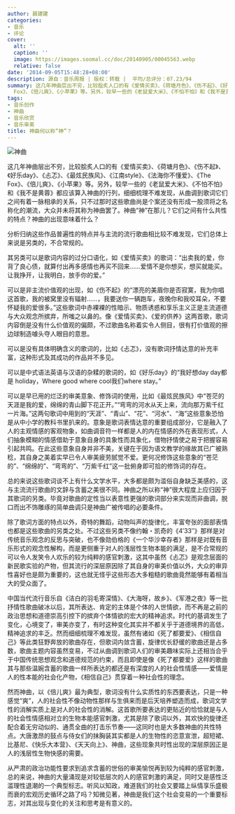 ```yaml
---
author: 聂建建
categories:
- 音乐
- 评论
cover:
  alt: ''
  caption: ''
  image: https://images.soomal.cc/doc/20140905/00045563.webp
  relative: false
date: '2014-09-05T15:48:28+08:00'
description: 源自：音乐周报 | 版权：转载 |  平均/总评分：07.23/94
summary: 这几年神曲层出不穷，比较脍炙人口的有《爱情买卖》、《荷塘月色》、《伤不起》、《好乐day》、《忐忑》、《最炫民族风》、《江南style》、《法海你不懂爱》、《The
  Fox》、《倍儿爽》、《小苹果》等。另外，较早一些的《老鼠爱大米》、《不怕不怕》和《我不是黄蓉》都应该算入神曲的行列，细细梳理不难发现……
tags:
- 音乐创作
- 神曲
- 音乐欣赏
- 音乐审美
title: 神曲何以称“神”？
---
```


![神曲](https://images.soomal.cc/doc/20140905/00045563.webp)





这几年神曲层出不穷，比较脍炙人口的有《爱情买卖》、《荷塘月色》、《伤不起》、《好乐day》、《忐忑》、《最炫民族风》、《江南style》、《法海你不懂爱》、《The Fox》、《倍儿爽》、《小苹果》等。另外，较早一些的《老鼠爱大米》、《不怕不怕》和《我不是黄蓉》都应该算入神曲的行列，细细梳理不难发现，从曲调到歌词它们之间有着一脉相承的关系，只不过那时这些歌曲尚是个案还没有形成一股须将之名称化的潮流，大众并未将其称为神曲罢了。神曲“神”在那儿？它们之间有什么共性的特点？神曲的出现意味着什么？

分析归纳这些作品普遍性的特点并与主流的流行歌曲相比较不难发现，它们总体上来说是另类的，不合常规的。

其另类可以是歌词内容的过分口语化，如《爱情买卖》的歌词：“出卖我的爱，你背了良心债，就算付出再多感情也再买不回来……爱情不是你想买，想买就能买。让我挣开，让我明白，放手你的爱。”

可以是非主流价值观的出现，如《伤不起》的“漂亮的美眉你是否寂寞，我为你唱这首歌，我的被窝里没有辐射……，我要送你一辆跑车，夜晚你和我咬耳朵，不要怀疑我的爱很多。”这些歌词中赤裸裸的性暗示、物质诱惑和享乐主义正是主流道德与大众观念所摈弃，所嗤之以鼻的。像《爱情买卖》、《爱的供养》这两首歌，歌词内容倒是没有什么价值观的偏颇，不过歌曲名称着实令人侧目，很有打价值观的擦边球制造噱头夺人眼目的意思。

可以是没有具体明确含义的歌词的，比如《忐忑》，没有歌词抒情达意的补充丰富，这种形式及其成功的作品并不多见。

可以是中式语法英语与汉语的杂糅的歌词的，如《好乐day》的“我好想day day都是 holiday，Where good where cool我们where stay。”

可以是早已用的烂泛的审美意象、修饰词的使用，比如《最炫民族风》中“苍茫的天涯是我的爱，绵绵的青山脚下花正开。”“弯弯的河水从天上来，流向那万紫千红一片海。”这两句歌词中用到的“天涯”、“青山”、“花”、“河水”、“海”这些意象恐怕是从中小学的教科书里扒来的。意象是歌词表情达意的重要组成部分，它是融入了人的主观情感的客观物象，如曲调音符一样都是人的内在情感的外在表现形式，人们抽象模糊的情感借助于意象自身的具象性而具象化，借物抒情使之易于把握容易引起共鸣。在此这些意象自身并非不美，关键在于因为语文教学的缘故其已广被熟稔，其自身之美着实早已令人审美疲劳腻觉不爱。更何况修饰这些意象的“苍茫的”、“绵绵的”、“弯弯的”、“万紫千红”这一批俯身即可拾的修饰词的存在。

总的来说这些歌词谈不上有什么文学水平，大多都是颇为滥俗自身缺乏美感的，这与主流流行歌曲的文辞与含蓄之美很不同。神曲之所以称“神”很大程度上应归因于其歌词的另类。毕竟对歌曲的定性当以表意性更强的歌词部分来实现而非曲调，脱口而出不饰雕琢的简单曲调只是神曲广被传唱的必要条件。

除了歌词方面的特点以外，奇特的舞蹈，动物叫声的旋律化，丰富夸张的面部表情也都是这些歌曲的另类之处。不过这些另类不像约翰・凯奇的《4′33″》那样是对传统音乐观念的反思与突破，也不像勋伯格的《一个华沙幸存者》那样是对既有音乐形式的观念性解构，而是更侧重于对人的浅层性生物本能的满足，是不合常规的可以令人发笑令人欢乐的较为纯粹的感官刺激，这其中虽然《忐忑》是观念层面的新民歌实验的产物，但其流行的深层原因除了其自身的审美价值以外，大众的审异性喜好也是颇为重要的，这也就无怪乎这些形态大多粗糙的歌曲竟然能够有着相当大的受众面了。

中国当代流行音乐自《洁白的羽毛寄深情》、《大海呀，故乡》、《军港之夜》等一批抒情性歌曲破冰以后，其所表达、肯定的主体是个体的人世情欲，而不再是之前的政治思想和道德崇高引控下的摈弃个体情欲的宏大的精神追求。时代的基调发生了变化，心境变了，审美亦变了，有时这种变化其实并不都关乎于道德境界的高低，精神追求的丰乏。然而细细梳理不难发现，虽然有诸如《死了都要爱》、《相信自己》等此类狂野奔放的歌曲存在，但歌词内敛含蓄，旋律优长舒缓的歌曲还是占多数，歌曲主题内容虽然变易，不过从曲调到歌词人们的审美趣味实际上还相当合乎于中国传统思想观念和道德规范的约束，而且即使是像《死了都要爱》这样的歌曲其与那些温婉含蓄的歌曲一样所表达的都还是有深度的人的社会性情感――爱情是人的性本能的社会化产物，《相信自己》贯穿着一种社会性的理念。

然而神曲，以《倍儿爽》最为典型，歌词没有什么实质性的东西要表达，只是一种感觉“爽”，人的社会性不像动物性那样与生俱来而是后天培养塑造而成，歌词文学性的消解实质上是对人的社会性的消解。这首歌所要表达的更贴近的恰恰就是与人的社会性情感相对立的生物本能感官刺激，尤其是除了歌词以外，其欢快的旋律还配合着无穷动似的、通贯全曲的打击乐节奏――这同时也是大多数神曲的共性特点。大唐激昂的鼓点与侍女们的抹胸装其实都是人的生物性的恣意宣泄，超短裙、比基尼、《快乐大本营》、《天天向上》、神曲，这些现象共时性出现的深层原因正是人的浅层性生物快感的需要。

从严肃的政治功能性要求到追求含蓄的世俗的审美愉悦再到较为纯粹的感官刺激，总的来说，神曲的大量涌现是对较低层次的人的感官刺激的满足，同时又是感性泛滥理性退潮的一个典型标志。听风以知政，难道我们的社会又要踏上纵情享乐盛极而衰的宏观历史循环之路了吗？知微见著，神曲是我们这个社会变易的一个重要标志，对其出现与变化的关注和思考是有意义的。